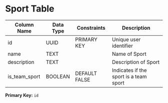 # Sport Table

| Column Name   | Data Type | Constraints   | Description                            |
| ------------- | --------- | ------------- | -------------------------------------- |
| id            | UUID      | PRIMARY KEY   | Unique user identifier                 |
| name          | TEXT      |               | Name of Sport                          |
| description   | TEXT      |               | Description of Sport                   |
| is_team_sport | BOOLEAN   | DEFAULT FALSE | Indicates if the sport is a team sport |

**Primary Key:** `id`
